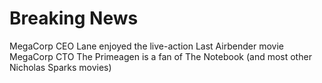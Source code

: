 # Breaking News

MegaCorp CEO Lane enjoyed the live-action Last Airbender movie
MegaCorp CTO The Primeagen is a fan of The Notebook (and most other Nicholas Sparks movies)
